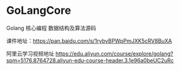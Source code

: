 # GoLangCore
Golang 核心编程 数据结构及算法源码

课件地址：https://pan.baidu.com/s/1rybyBPWpPmJXK5cRV8BuXA

阿里云学习视频地址
https://edu.aliyun.com/course/explore/golang?spm=5176.8764728.aliyun-edu-course-header.3.1e96a0beUC2uRc
